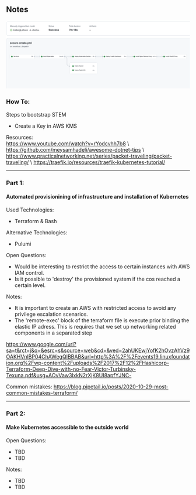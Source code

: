 ## Notes




![Alt text](doc/pipeline.png?raw=true "Title")




### How To:

Steps to bootstrap STEM

- Create a Key in AWS KMS  


Resources: \
https://www.youtube.com/watch?v=rYodcvhh7b8 \\
https://github.com/meysamhadeli/awesome-dotnet-tips \\
https://www.practicalnetworking.net/series/packet-traveling/packet-traveling/ \\
https://traefik.io/resources/traefik-kubernetes-tutorial/
______________________________
### Part 1: 
#### Automated provisionining of infrastructure and installation of Kubernetes

Used Technologies:
- Terraform & Bash

Alternative Technologies:

- Pulumi

Open Questions:
- Would be interesting to restrict the access to certain instances with AWS IAM control.
- Is it possible to 'destroy' the provisioned system if the cos reached a certain level.

Notes:
- It is important to create an AWS with restricted access to avoid any privilege escalation scenarios.
- The 'remote-exec' block of the terraform file is execute prior binding the elastic IP adress. This is requires that we set up networking related components in a separated step


https://www.google.com/url?sa=t&rct=j&q=&esrc=s&source=web&cd=&ved=2ahUKEwjYofK2hOvzAhVz9OAKHVnlBP04ChAWegQIBBAB&url=http%3A%2F%2Fevents19.linuxfoundation.org%2Fwp-content%2Fuploads%2F2017%2F12%2FHashicorp-Terraform-Deep-Dive-with-no-Fear-Victor-Turbinsky-Texuna.pdf&usg=AOvVaw3lxkN2rXjK8UI8apfYJNC-

Common mistakes: https://blog.pipetail.io/posts/2020-10-29-most-common-mistakes-terraform/
______________________________
### Part 2: 
#### Make Kubernetes accessible to the outside world


Open Questions:
- TBD
- TBD

Notes:
- TBD
- TBD
